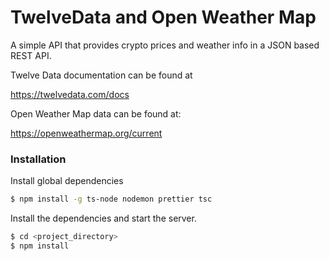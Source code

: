 # TwelveData and Open Weather Map

A simple API that provides crypto prices and weather info in a JSON based REST API.

Twelve Data documentation can be found at

https://twelvedata.com/docs

Open Weather Map data can be found at:

https://openweathermap.org/current

### Installation

Install global dependencies

```sh
$ npm install -g ts-node nodemon prettier tsc
```

Install the dependencies and start the server.

```sh
$ cd <project_directory>
$ npm install
```
